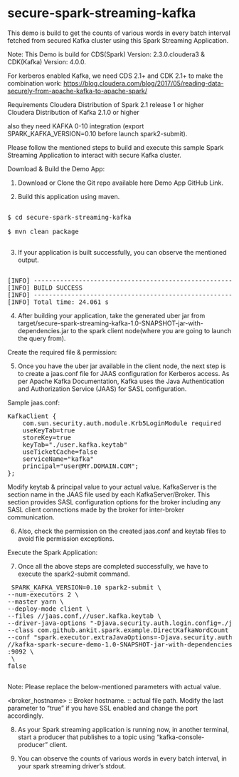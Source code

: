 # secure-spark-streaming-kafka

This demo is build to get the counts of various words in every batch interval fetched from secured Kafka cluster using this Spark Streaming Application.

Note: This Demo is build for CDS(Spark) Version: 2.3.0.cloudera3 & CDK(Kafka) Version: 4.0.0. 

For kerberos enabled Kafka, we need CDS 2.1+ and CDK 2.1+ to make the combination work:
https://blog.cloudera.com/blog/2017/05/reading-data-securely-from-apache-kafka-to-apache-spark/

Requirements
Cloudera Distribution of Spark 2.1 release 1 or higher
Cloudera Distribution of Kafka 2.1.0 or higher

also they need KAFKA 0-10 integration (export SPARK_KAFKA_VERSION=0.10 before launch spark2-submit).

Please follow the mentioned steps to build and execute this sample Spark Streaming Application to interact with secure Kafka cluster.

Download & Build the Demo App:

1. Download or Clone the Git repo available here Demo App GitHub Link.

2. Build this application using maven.

<pre>

$ cd secure-spark-streaming-kafka

$ mvn clean package

</pre>

3. If your application is built successfully, you can observe the mentioned output.

<pre>

[INFO] ------------------------------------------------------------------------
[INFO] BUILD SUCCESS
[INFO] ------------------------------------------------------------------------
[INFO] Total time: 24.061 s
</pre>

4. After building your application, take the generated uber jar from target/secure-spark-streaming-kafka-1.0-SNAPSHOT-jar-with-dependencies.jar to the spark client node(where you are going to launch the query from).

Create the required file & permission:

5. Once you have the uber jar available in the client node, the next step is to create a jaas.conf file for JAAS configuration for Kerberos access. As per Apache Kafka Documentation, Kafka uses the Java Authentication and Authorization Service (JAAS) for SASL configuration.

Sample jaas.conf:
<pre>
KafkaClient {
    com.sun.security.auth.module.Krb5LoginModule required
    useKeyTab=true
    storeKey=true
    keyTab="./user.kafka.keytab"
    useTicketCache=false
    serviceName="kafka"
    principal="user@MY.DOMAIN.COM";
};
</pre>
Modify keytab & principal value to your actual value. KafkaServer is the section name in the JAAS file used by each KafkaServer/Broker. This section provides SASL configuration options for the broker including any SASL client connections made by the broker for inter-broker communication.

6. Also, check the permission on the created jaas.conf and keytab files to avoid file permission exceptions.

Execute the Spark Application:

7. Once all the above steps are completed successfully, we have to execute the spark2-submit command.
<pre>
 SPARK_KAFKA_VERSION=0.10 spark2-submit \
--num-executors 2 \ 
--master yarn \ 
--deploy-mode client \ 
--files /<path>/jaas.conf,/<path>/user.kafka.keytab \ 
--driver-java-options "-Djava.security.auth.login.config=./jaas.conf" \ 
--class com.github.ankit.spark.example.DirectKafkaWordCount \ 
--conf "spark.executor.extraJavaOptions=-Djava.security.auth.login.config=./jaas.conf" \ 
/<path>/kafka-spark-secure-demo-1.0-SNAPSHOT-jar-with-dependencies.jar \ 
<broker_hostname>:9092 \ 
<topic_name> \ 
false
 </pre>
Note: Please replace the below-mentioned parameters with actual value.

<broker_hostname> :: Broker hostname.
<path> :: actual file path.
Modify the last parameter to “true” if you have SSL enabled and change the port accordingly.

8. As your Spark streaming application is running now, in another terminal, start a producer that publishes to a topic using “kafka-console-producer” client.

9. You can observe the counts of various words in every batch interval, in your spark streaming driver’s stdout.




